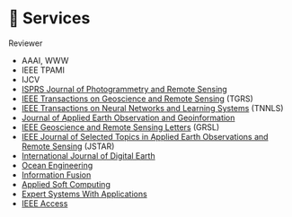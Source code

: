 # 📝 Services

Reviewer

- AAAI, WWW
- IEEE TPAMI
- IJCV
- [ISPRS Journal of Photogrammetry and Remote Sensing](https://www.journals.elsevier.com/isprs-journal-of-photogrammetry-and-remote-sensing)
- [IEEE Transactions on Geoscience and Remote Sensing](https://ieeexplore.ieee.org/xpl/RecentIssue.jsp?punumber=36) (TGRS)
- [IEEE Transactions on Neural Networks and Learning Systems](https://mc.manuscriptcentral.com/tnnls) (TNNLS)
- [Journal of Applied Earth Observation and Geoinformation](https://www.sciencedirect.com/journal/international-journal-of-applied-earth-observation-and-geoinformation)
- [IEEE Geoscience and Remote Sensing Letters](https://ieeexplore.ieee.org/xpl/RecentIssue.jsp?punumber=8859) (GRSL)
- [IEEE Journal of Selected Topics in Applied Earth Observations and Remote Sensing](https://ieeexplore.ieee.org/xpl/RecentIssue.jsp?punumber=4609443) (JSTAR)
- [International Journal of Digital Earth](https://www.tandfonline.com/action/journalInformation?show=journalMetrics&journalCode=tjde20)
- [Ocean Engineering](https://www.sciencedirect.com/journal/ocean-engineering)
- [Information Fusion](https://www.journals.elsevier.com/information-fusion)
- [Applied Soft Computing](https://www.journals.elsevier.com/applied-soft-computing)
- [Expert Systems With Applications](https://www.journals.elsevier.com/expert-systems-with-applications%5C)
- [IEEE Access](https://ieeexplore.ieee.org/xpl/aboutJournal.jsp?punumber=6287639)
